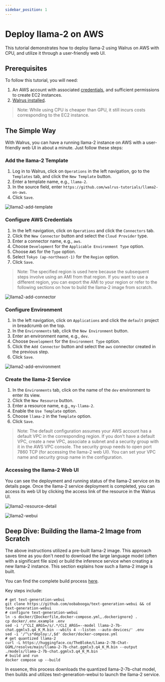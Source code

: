 ```yaml
---
sidebar_position: 1
---
```


# Deploy llama-2 on AWS

This tutorial demonstrates how to deploy llama-2 using Walrus on AWS with CPU, and utilize it through a user-friendly web UI.

## Prerequisites

To follow this tutorial, you will need:

1. An AWS account with associated [credentials](https://docs.aws.amazon.com/general/latest/gr/aws-sec-cred-types.html), and sufficient permissions to create EC2 instances.
2. [Walrus installed](/deploy/standalone).

> Note:
> While using CPU is cheaper than GPU, it still incurs costs corresponding to the EC2 instance.

## The Simple Way

With Walrus, you can have a running llama-2 instance on AWS with a user-friendly web UI in about a minute. Just follow these steps:

### Add the llama-2 Template
1. Log in to Walrus, click on `Operations` in the left navigation, go to the `Templates` tab, and click the `New Template` button.
2. Enter a template name, e.g., `llama-2`.
3. In the source field, enter `https://github.com/walrus-tutorials/llama2-on-aws`.
4. Click `Save`.

![llama2-add-template](/img/v0.6.0/tutorials/llama2-on-aws/llama2-add-template.png)

### Configure AWS Credentials
1. In the left navigation, click on `Operations` and click the `Connectors` tab.
2. Click the `New Connector` button and select the `Cloud Provider` type.
3. Enter a connector name, e.g., `aws`.
4. Choose `Development` for the `Applicable Environment Type` option.
5. Choose `AWS` for the `Type` option.
6. Select `Tokyo (ap-northeast-1)` for the `Region` option.
7. Click `Save`.

> Note:
> The specified region is used here because the subsequent steps involve using an AMI from that region. If you want to use a different region, you can export the AMI to your region or refer to the following sections on how to build the llama-2 image from scratch.

![llama2-add-connector](/img/v0.6.0/tutorials/llama2-on-aws/llama2-add-connector.png)

### Configure Environment

1. In the left navigation, click on `Applications` and click the `default` project in breadcrumb on the top.
2. In the `Environments` tab, click the `New Environment` button.
3. Enter an environment name, e.g., `dev`.
4. Choose `Development` for the `Environment Type` option.
5. Click the `Add Connector` button and select the `aws` connector created in the previous step.
6. Click `Save`.

![llama2-add-environment](/img/v0.6.0/tutorials/llama2-on-aws/llama2-add-environment.png)

### Create the llama-2 Service
1. In the `Environments` tab, click on the name of the `dev` environment to enter its view.
2. Click the `New Resource` button.
3. Enter a resource name, e.g., `my-llama-2`.
4. Enable the `Use Template` option.
5. Choose `llama-2` in the `Template` option.
6. Click `Save`.

> Note:
> The default configuration assumes your AWS account has a default VPC in the corresponding region. If you don't have a default VPC, create a new VPC, associate a subnet and a security group with it in the AWS VPC console.
> The security group needs to open port 7860 TCP (for accessing the llama-2 web UI). You can set your VPC name and security group name in the configuration.

### Accessing the llama-2 Web UI

You can see the deployment and running status of the llama-2 service on its details page. Once the llama-2 service deployment is completed, you can access its web UI by clicking the access link of the resource in the Walrus UI.

![llama2-resource-detail](/img/v0.6.0/tutorials/llama2-on-aws/llama2-resource-detail.png)

![llama2-webui](/img/v0.6.0/tutorials/llama2-on-aws/llama2-web-ui.png)

## Deep Dive: Building the llama-2 Image from Scratch

The above instructions utilized a pre-built llama-2 image. This approach saves time as you don't need to download the large language model (often with a significant file size) or build the inference service when creating a new llama-2 instance.
This section explains how such a llama-2 image is built.

You can find the complete build process [here](https://github.com/walrus-tutorials/llama2-on-aws/blob/build/main.tf).

Key steps include:

```shell
# get text-generation-webui
git clone https://github.com/oobabooga/text-generation-webui && cd text-generation-webui
# configure text-generation-webui
ln -s docker/{Dockerfile,docker-compose.yml,.dockerignore} .
cp docker/.env.example .env
sed -i '/^CLI_ARGS=/s/.*/CLI_ARGS=--model llama-2-7b-chat.ggmlv3.q4_K_M.bin --wbits 4 --listen --auto-devices/' .env
sed -i '/^\s*deploy:/,$d' docker/docker-compose.yml
# get quantized llama-2
curl -L https://huggingface.co/TheBloke/Llama-2-7B-Chat-GGML/resolve/main/llama-2-7b-chat.ggmlv3.q4_K_M.bin --output ./models/llama-2-7b-chat.ggmlv3.q4_K_M.bin
# build and run
docker compose up --build
```

In essence, this process downloads the quantized llama-2-7b-chat model, then builds and utilizes text-generation-webui to launch the llama-2 service.